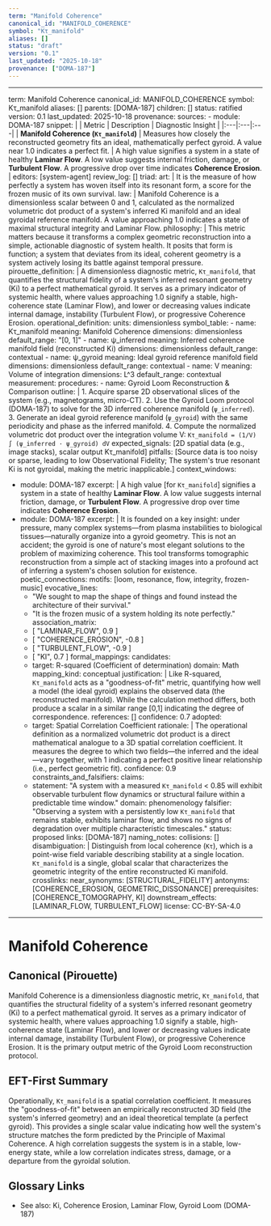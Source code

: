 ```yaml
---
term: "Manifold Coherence"
canonical_id: "MANIFOLD_COHERENCE"
symbol: "Kτ_manifold"
aliases: []
status: "draft"
version: "0.1"
last_updated: "2025-10-18"
provenance: ["DOMA-187"]
---
```


---
term: Manifold Coherence
canonical_id: MANIFOLD_COHERENCE
symbol: Kτ_manifold
aliases: []
parents: [DOMA-187]
children: []
status: ratified
version: 0.1
last_updated: 2025-10-18
provenance:
  sources:
    - module: DOMA-187
      snippet: |
        | Metric | Description | Diagnostic Insight |
        |:---|:---|:---|
        | **Manifold Coherence (`Kτ_manifold`)** | Measures how closely the reconstructed geometry fits an ideal, mathematically perfect gyroid. A value near 1.0 indicates a perfect fit. | A high value signifies a system in a state of healthy **Laminar Flow**. A low value suggests internal friction, damage, or **Turbulent Flow**. A progressive drop over time indicates **Coherence Erosion**. |
  editors: [system-agent]
  review_log: []
triad:
  art: |
    It is the measure of how perfectly a system has woven itself into its resonant form, a score for the frozen music of its own survival.
  law: |
    Manifold Coherence is a dimensionless scalar between 0 and 1, calculated as the normalized volumetric dot product of a system's inferred Ki manifold and an ideal gyroidal reference manifold. A value approaching 1.0 indicates a state of maximal structural integrity and Laminar Flow.
  philosophy: |
    This metric matters because it transforms a complex geometric reconstruction into a simple, actionable diagnostic of system health. It posits that form is function; a system that deviates from its ideal, coherent geometry is a system actively losing its battle against temporal pressure.
pirouette_definition: |
  A dimensionless diagnostic metric, `Kτ_manifold`, that quantifies the structural fidelity of a system's inferred resonant geometry (Ki) to a perfect mathematical gyroid. It serves as a primary indicator of systemic health, where values approaching 1.0 signify a stable, high-coherence state (Laminar Flow), and lower or decreasing values indicate internal damage, instability (Turbulent Flow), or progressive Coherence Erosion.
operational_definition:
  units: dimensionless
  symbol_table:
    - name: Kτ_manifold
      meaning: Manifold Coherence
      dimensions: dimensionless
      default_range: "[0, 1]"
    - name: ψ_inferred
      meaning: Inferred coherence manifold field (reconstructed Ki)
      dimensions: dimensionless
      default_range: contextual
    - name: ψ_gyroid
      meaning: Ideal gyroid reference manifold field
      dimensions: dimensionless
      default_range: contextual
    - name: V
      meaning: Volume of integration
      dimensions: L^3
      default_range: contextual
  measurement:
    procedures:
      - name: Gyroid Loom Reconstruction & Comparison
        outline: |
          1. Acquire sparse 2D observational slices of the system (e.g., magnetograms, micro-CT).
          2. Use the Gyroid Loom protocol (DOMA-187) to solve for the 3D inferred coherence manifold (`ψ_inferred`).
          3. Generate an ideal gyroid reference manifold (`ψ_gyroid`) with the same periodicity and phase as the inferred manifold.
          4. Compute the normalized volumetric dot product over the integration volume V:
             `Kτ_manifold = (1/V) ∫ (ψ_inferred · ψ_gyroid) dV`
        expected_signals: [2D spatial data (e.g., image stacks), scalar output Kτ_manifold]
        pitfalls: [Source data is too noisy or sparse, leading to low Observational Fidelity; The system's true resonant Ki is not gyroidal, making the metric inapplicable.]
context_windows:
  - module: DOMA-187
    excerpt: |
      A high value [for `Kτ_manifold`] signifies a system in a state of healthy **Laminar Flow**. A low value suggests internal friction, damage, or **Turbulent Flow**. A progressive drop over time indicates **Coherence Erosion**.
  - module: DOMA-187
    excerpt: |
      It is founded on a key insight: under pressure, many complex systems—from plasma instabilities to biological tissues—naturally organize into a gyroid geometry. This is not an accident; the gyroid is one of nature's most elegant solutions to the problem of maximizing coherence. This tool transforms tomographic reconstruction from a simple act of stacking images into a profound act of inferring a system's chosen solution for existence.
poetic_connections:
  motifs: [loom, resonance, flow, integrity, frozen-music]
  evocative_lines:
    - "We sought to map the shape of things and found instead the architecture of their survival."
    - "It is the frozen music of a system holding its note perfectly."
  association_matrix:
    - [ "LAMINAR_FLOW", 0.9 ]
    - [ "COHERENCE_EROSION", -0.8 ]
    - [ "TURBULENT_FLOW", -0.9 ]
    - [ "KI", 0.7 ]
formal_mappings:
  candidates:
    - target: R-squared (Coefficient of determination)
      domain: Math
      mapping_kind: conceptual
      justification: |
        Like R-squared, `Kτ_manifold` acts as a "goodness-of-fit" metric, quantifying how well a model (the ideal gyroid) explains the observed data (the reconstructed manifold). While the calculation method differs, both produce a scalar in a similar range [0,1] indicating the degree of correspondence.
      references: []
      confidence: 0.7
  adopted:
    - target: Spatial Correlation Coefficient
      rationale: |
        The operational definition as a normalized volumetric dot product is a direct mathematical analogue to a 3D spatial correlation coefficient. It measures the degree to which two fields—the inferred and the ideal—vary together, with 1 indicating a perfect positive linear relationship (i.e., perfect geometric fit).
      confidence: 0.9
constraints_and_falsifiers:
  claims:
    - statement: "A system with a measured `Kτ_manifold` < 0.85 will exhibit observable turbulent flow dynamics or structural failure within a predictable time window."
      domain: phenomenology
      falsifier: "Observing a system with a persistently low `Kτ_manifold` that remains stable, exhibits laminar flow, and shows no signs of degradation over multiple characteristic timescales."
      status: proposed
      links: [DOMA-187]
naming_notes:
  collisions: []
  disambiguation: |
    Distinguish from local coherence (`Kτ`), which is a point-wise field variable describing stability at a single location. `Kτ_manifold` is a single, global scalar that characterizes the geometric integrity of the entire reconstructed Ki manifold.
crosslinks:
  near_synonyms: [STRUCTURAL_FIDELITY]
  antonyms: [COHERENCE_EROSION, GEOMETRIC_DISSONANCE]
  prerequisites: [COHERENCE_TOMOGRAPHY, KI]
  downstream_effects: [LAMINAR_FLOW, TURBULENT_FLOW]
license: CC-BY-SA-4.0
---

# Manifold Coherence

## Canonical (Pirouette)
Manifold Coherence is a dimensionless diagnostic metric, `Kτ_manifold`, that quantifies the structural fidelity of a system's inferred resonant geometry (Ki) to a perfect mathematical gyroid. It serves as a primary indicator of systemic health, where values approaching 1.0 signify a stable, high-coherence state (Laminar Flow), and lower or decreasing values indicate internal damage, instability (Turbulent Flow), or progressive Coherence Erosion. It is the primary output metric of the Gyroid Loom reconstruction protocol.

## EFT-First Summary
Operationally, `Kτ_manifold` is a spatial correlation coefficient. It measures the "goodness-of-fit" between an empirically reconstructed 3D field (the system's inferred geometry) and an ideal theoretical template (a perfect gyroid). This provides a single scalar value indicating how well the system's structure matches the form predicted by the Principle of Maximal Coherence. A high correlation suggests the system is in a stable, low-energy state, while a low correlation indicates stress, damage, or a departure from the gyroidal solution.

## Glossary Links
- See also: Ki, Coherence Erosion, Laminar Flow, Gyroid Loom (DOMA-187)
